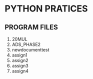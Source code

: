 # PYTHON PRATICES

## PROGRAM FILES 
1) 20MUL
2) ADS_PHASE2
3) newdocumenttest
4) assign1
5) assign2
6) assign3
7) assign4
